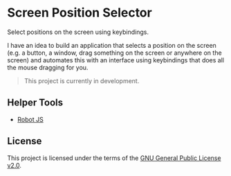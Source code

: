 # Screen Position Selector

Select positions on the screen using keybindings.

I have an idea to build an application that selects a position on the screen (e.g. a button, a window, drag something on the screen or anywhere on the screen) and automates this with an interface using keybindings that does all the mouse dragging for you.

> This project is currently in development.

## Helper Tools

- [Robot JS](https://robotjs.io)

## License

This project is licensed under the terms of the [GNU General Public License v2.0](LICENSE.md).